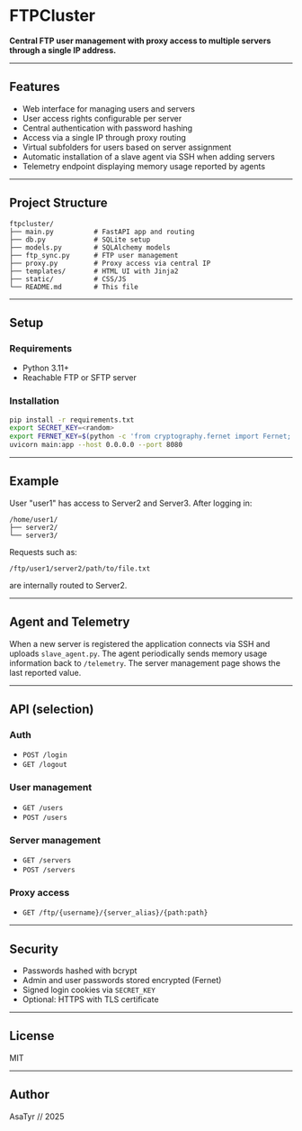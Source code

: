 # FTPCluster

**Central FTP user management with proxy access to multiple servers through a single IP address.**

---

## Features

* Web interface for managing users and servers
* User access rights configurable per server
* Central authentication with password hashing
* Access via a single IP through proxy routing
* Virtual subfolders for users based on server assignment
* Automatic installation of a slave agent via SSH when adding servers
* Telemetry endpoint displaying memory usage reported by agents

---

## Project Structure

```text
ftpcluster/
├── main.py          # FastAPI app and routing
├── db.py            # SQLite setup
├── models.py        # SQLAlchemy models
├── ftp_sync.py      # FTP user management
├── proxy.py         # Proxy access via central IP
├── templates/       # HTML UI with Jinja2
├── static/          # CSS/JS
└── README.md        # This file
```

---

## Setup

### Requirements

* Python 3.11+
* Reachable FTP or SFTP server

### Installation

```bash
pip install -r requirements.txt
export SECRET_KEY=<random>
export FERNET_KEY=$(python -c 'from cryptography.fernet import Fernet; print(Fernet.generate_key().decode())')
uvicorn main:app --host 0.0.0.0 --port 8080
```

---

## Example

User "user1" has access to Server2 and Server3. After logging in:

```
/home/user1/
├── server2/
└── server3/
```

Requests such as:

```
/ftp/user1/server2/path/to/file.txt
```

are internally routed to Server2.

---

## Agent and Telemetry

When a new server is registered the application connects via SSH and uploads
`slave_agent.py`. The agent periodically sends memory usage information back to
`/telemetry`. The server management page shows the last reported value.

---

## API (selection)

### Auth

* `POST /login`
* `GET /logout`

### User management

* `GET /users`
* `POST /users`

### Server management

* `GET /servers`
* `POST /servers`

### Proxy access

* `GET /ftp/{username}/{server_alias}/{path:path}`

---

## Security

* Passwords hashed with bcrypt
* Admin and user passwords stored encrypted (Fernet)
* Signed login cookies via `SECRET_KEY`
* Optional: HTTPS with TLS certificate

---

## License

MIT

---

## Author

AsaTyr // 2025
